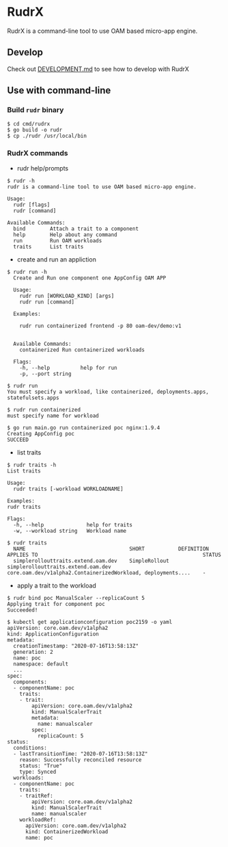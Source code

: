 # RudrX

RudrX is a command-line tool to use OAM based micro-app engine.

## Develop
Check out [DEVELOPMENT.md](./DEVELOPMENT.md) to see how to develop with RudrX

## Use with command-line
### Build `rudr` binary
```shell script
$ cd cmd/rudrx
$ go build -o rudr
$ cp ./rudr /usr/local/bin
```

### RudrX commands

- rudr help/prompts
```shell script
$ rudr -h
rudr is a command-line tool to use OAM based micro-app engine.

Usage:
  rudr [flags]
  rudr [command]

Available Commands:
  bind        Attach a trait to a component
  help        Help about any command
  run         Run OAM workloads
  traits      List traits
```

- create and run an appliction
```shell script
$ rudr run -h
  Create and Run one component one AppConfig OAM APP
  
  Usage:
    rudr run [WORKLOAD_KIND] [args]
    rudr run [command]
  
  Examples:
  
  	rudr run containerized frontend -p 80 oam-dev/demo:v1
  
  
  Available Commands:
    containerized Run containerized workloads
  
  Flags:
    -h, --help          help for run
    -p, --port string

$ rudr run
You must specify a workload, like containerized, deployments.apps, statefulsets.apps

$ rudr run containerized
must specify name for workload

$ go run main.go run containerized poc nginx:1.9.4
Creating AppConfig poc
SUCCEED
```

- list traits
```shell script
$ rudr traits -h
List traits

Usage:
  rudr traits [-workload WORKLOADNAME]

Examples:
rudr traits

Flags:
  -h, --help              help for traits
  -w, --workload string   Workload name

$ rudr traits
  NAME                              	SHORT        	DEFINITION                        	APPLIES TO                                                  	STATUS
  simplerollouttraits.extend.oam.dev	SimpleRollout	simplerollouttraits.extend.oam.dev	core.oam.dev/v1alpha2.ContainerizedWorkload, deployments....	-
```

- apply a trait to the workload
```shell script
$ rudr bind poc ManualScaler --replicaCount 5
Applying trait for component poc
Succeeded!

$ kubectl get applicationconfiguration poc2159 -o yaml
apiVersion: core.oam.dev/v1alpha2
kind: ApplicationConfiguration
metadata:
  creationTimestamp: "2020-07-16T13:58:13Z"
  generation: 2
  name: poc
  namespace: default
  ...
spec:
  components:
  - componentName: poc
    traits:
    - trait:
        apiVersion: core.oam.dev/v1alpha2
        kind: ManualScalerTrait
        metadata:
          name: manualscaler
        spec:
          replicaCount: 5
status:
  conditions:
  - lastTransitionTime: "2020-07-16T13:58:13Z"
    reason: Successfully reconciled resource
    status: "True"
    type: Synced
  workloads:
  - componentName: poc
    traits:
    - traitRef:
        apiVersion: core.oam.dev/v1alpha2
        kind: ManualScalerTrait
        name: manualscaler
    workloadRef:
      apiVersion: core.oam.dev/v1alpha2
      kind: ContainerizedWorkload
      name: poc
```